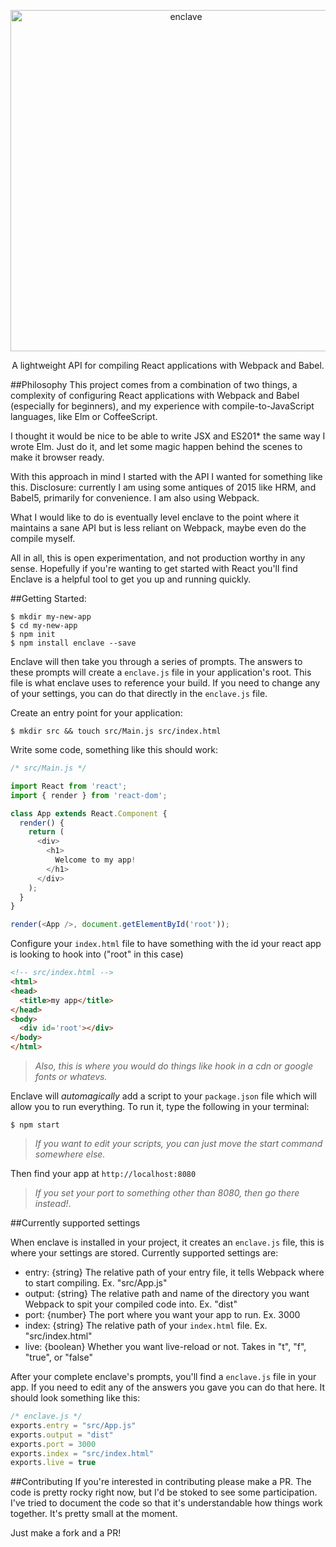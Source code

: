 <p align="center">
  <img alt="enclave" src="http://i1264.photobucket.com/albums/jj488/eanplatter1/enclave-logo_zpslmhskufg.png" width="546">
</p>

<p align="center">
  A lightweight API for compiling React applications with Webpack and Babel.
</p>

##Philosophy
This project comes from a combination of two things, a complexity of configuring React applications with Webpack and Babel (especially for beginners), and my experience with compile-to-JavaScript languages, like Elm or CoffeeScript.

I thought it would be nice to be able to write JSX and ES201* the same way I wrote Elm. Just do it, and let some magic happen behind the scenes to make it browser ready.

With this approach in mind I started with the API I wanted for something like this. Disclosure: currently I am using some antiques of 2015 like HRM, and Babel5, primarily for convenience. I am also using Webpack. 

What I would like to do is eventually level enclave to the point where it maintains a sane API but is less reliant on Webpack, maybe even do the compile myself.

All in all, this is open experimentation, and not production worthy in any sense. Hopefully if you're wanting to get started with React you'll find Enclave is a helpful tool to get you up and running quickly.



##Getting Started:
```
$ mkdir my-new-app
$ cd my-new-app
$ npm init
$ npm install enclave --save
```

Enclave will then take you through a series of prompts. The answers to these prompts will create a `enclave.js` file in your application's root. This file is what enclave uses to reference your build. If you need to change any of your settings, you can do that directly in the `enclave.js` file.

Create an entry point for your application:
```
$ mkdir src && touch src/Main.js src/index.html
```
Write some code, something like this should work:
``` js
/* src/Main.js */

import React from 'react';
import { render } from 'react-dom';

class App extends React.Component {
  render() {
    return (
      <div>
        <h1>
          Welcome to my app!
        </h1>
      </div>
    );
  }
}

render(<App />, document.getElementById('root'));
```

Configure your `index.html` file to have something with the id your react app is looking to hook into ("root" in this case)
``` html
<!-- src/index.html -->
<html>
<head>
  <title>my app</title>
</head>
<body>
  <div id='root'></div>
</body>
</html>
```
> _Also, this is where you would do things like hook in a cdn or google fonts or whatevs._

Enclave will _automagically_ add a script to your `package.json` file which will allow you to run everything.
To run it, type the following in your terminal:
```
$ npm start
```
> _If you want to edit your scripts, you can just move the start command somewhere else._

Then find your app at `http://localhost:8080`
> _If you set your port to something other than 8080, then go there instead!_.

##Currently supported settings

When enclave is installed in your project, it creates an `enclave.js` file, this is where your settings are stored. Currently supported settings are:
  - entry: {string} The relative path of your entry file, it tells Webpack where to start compiling. Ex. "src/App.js"
  - output: {string} The relative path and name of the directory you want Webpack to spit your compiled code into. Ex. "dist"
  - port: {number} The port where you want your app to run. Ex. 3000
  - index: {string} The relative path of your `index.html` file. Ex. "src/index.html"
  - live: {boolean} Whether you want live-reload or not. Takes in "t", "f", "true", or "false"

After your complete enclave's prompts, you'll find a `enclave.js` file in your app. If you need to edit any of the answers you gave you can do that here. It should look something like this:

```js
/* enclave.js */
exports.entry = "src/App.js"
exports.output = "dist"
exports.port = 3000
exports.index = "src/index.html"
exports.live = true
```

##Contributing
If you're interested in contributing please make a PR. The code is pretty rocky right now, but I'd be stoked to see some participation. I've tried to document the code so that it's understandable how things work together. It's pretty small at the moment.

Just make a fork and a PR!
